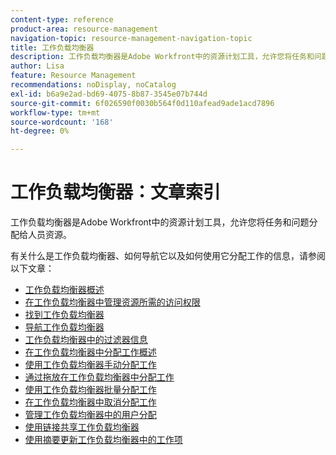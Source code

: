 ```yaml
---
content-type: reference
product-area: resource-management
navigation-topic: resource-management-navigation-topic
title: 工作负载均衡器
description: 工作负载均衡器是Adobe Workfront中的资源计划工具，允许您将任务和问题分配给人员资源。
author: Lisa
feature: Resource Management
recommendations: noDisplay, noCatalog
exl-id: b6a9e2ad-bd69-4075-8b87-3545e07b744d
source-git-commit: 6f026590f0030b564f0d110afead9ade1acd7896
workflow-type: tm+mt
source-wordcount: '168'
ht-degree: 0%

---
```


# 工作负载均衡器：文章索引

<!--Audited: 12/2023-->

工作负载均衡器是Adobe Workfront中的资源计划工具，允许您将任务和问题分配给人员资源。

有关什么是工作负载均衡器、如何导航它以及如何使用它分配工作的信息，请参阅以下文章：

* [工作负载均衡器概述](../../resource-mgmt/workload-balancer/overview-workload-balancer.md)
* [在工作负载均衡器中管理资源所需的访问权限](../../resource-mgmt/workload-balancer/access-needed-manage-resources-balancer.md)
* [找到工作负载均衡器](../../resource-mgmt/workload-balancer/locate-workload-balancer.md)
* [导航工作负载均衡器](../../resource-mgmt/workload-balancer/navigate-the-workload-balancer.md)
* [工作负载均衡器中的过滤器信息](../../resource-mgmt/workload-balancer/filter-information-workload-balancer.md)
* [在工作负载均衡器中分配工作概述](../../resource-mgmt/workload-balancer/assign-work-in-workload-balancer.md)
* [使用工作负载均衡器手动分配工作](../../resource-mgmt/workload-balancer/assign-work-in-workload-balancer-manually.md)
* [通过拖放在工作负载均衡器中分配工作](../../resource-mgmt/workload-balancer/assign-work-in-workload-balancer-by-drag-and-drop.md)
* [使用工作负载均衡器批量分配工作](../../resource-mgmt/workload-balancer/assign-work-in-workload-balancer-in-bulk.md)
* [在工作负载均衡器中取消分配工作](../../resource-mgmt/workload-balancer/unassign-work-in-workload-balancer.md)
* [管理工作负载均衡器中的用户分配](../../resource-mgmt/workload-balancer/manage-user-allocations-workload-balancer.md)
* [使用链接共享工作负载均衡器](../../resource-mgmt/workload-balancer/share-link-for-workload-balancer.md)
* [使用摘要更新工作负载均衡器中的工作项](../../resource-mgmt/workload-balancer/update-items-in-summary-panel-in-workload-balancer.md)
